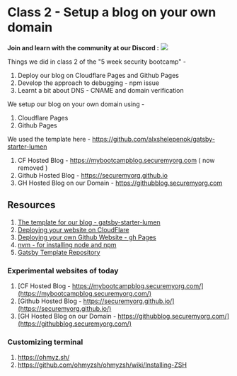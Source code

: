 # Class 2 - Setup a blog on your own domain

**Join and learn with the community at our Discord :** [![](https://dcbadge.vercel.app/api/server/K4eCFUcKhy)](https://discord.gg/K4eCFUcKhy)

Things we did in class 2 of the "5 week security bootcamp" -

1. Deploy our blog on Cloudflare Pages and Github Pages
2. Develop the approach to debugging - npm issue
3. Learnt a bit about DNS - CNAME and domain verification

We setup our  blog on your own domain using -

1. Cloudflare Pages
2. Github Pages

We used the template here - https://github.com/alxshelepenok/gatsby-starter-lumen

1. CF Hosted Blog - https://mybootcampblog.securemyorg.com ( now removed )
2. Github Hosted Blog - https://securemyorg.github.io
3. GH Hosted Blog on our Domain - https://githubblog.securemyorg.com 


## Resources

1. [The template for our blog - gatsby-starter-lumen](https://github.com/alxshelepenok/gatsby-starter-lumen)
2. [Deploying your website on CloudFlare](https://developers.cloudflare.com/pages/framework-guides/deploy-a-gatsby-site/)
3. [Deploying your own Github Website - gh Pages](https://pages.github.com/)
4. [nvm - for installing node and npm](https://github.com/nvm-sh/nvm?tab=readme-ov-file#installing-and-updating)
5. [Gatsby Template Repository](https://www.gatsbyjs.com/starters/)

### Experimental websites of today
1. [CF Hosted Blog - https://mybootcampblog.securemyorg.com/](https://mybootcampblog.securemyorg.com/)
2. [Github Hosted Blog - https://securemyorg.github.io/](https://securemyorg.github.io/)
3. [GH Hosted Blog on our Domain - https://githubblog.securemyorg.com/](https://githubblog.securemyorg.com/)

### Customizing terminal
1. https://ohmyz.sh/
2. https://github.com/ohmyzsh/ohmyzsh/wiki/Installing-ZSH
